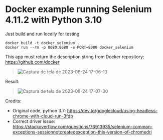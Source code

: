 # Docker example running Selenium 4.11.2 with Python 3.10



Just build and run locally for testing.
```
docker build -t docker_selenium .
docker run --rm -p 8080:8080 -e PORT=8080 docker_selenium
```

This app must return the description string from Docker repository:<br>
https://github.com/docker
>![Captura de tela de 2023-08-24 17-06-13](https://github.com/williamfalinski/docker-selenium-python/assets/26746287/42473e66-8520-4000-a9ed-59d2463d7469)

Result:<br>
>![Captura de tela de 2023-08-24 17-07-30](https://github.com/williamfalinski/docker-selenium-python/assets/26746287/5b8c8024-3377-4c40-a06b-32845c1332b0)

Credits:
- Original code, python 3.7:
https://dev.to/googlecloud/using-headless-chrome-with-cloud-run-3fdp
- Correct driver issue:
https://stackoverflow.com/questions/76913935/selenium-common-exceptions-sessionnotcreatedexception-this-version-of-chromedri



